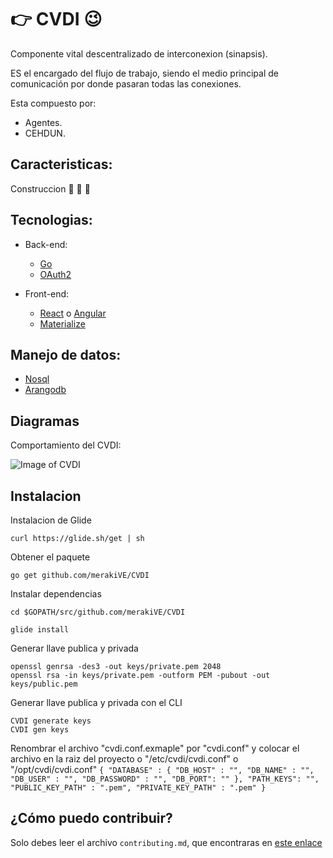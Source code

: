 #  :point_right: CVDI :wink:
Componente vital descentralizado de interconexion (sinapsis). 

ES el encargado del flujo de trabajo, siendo el medio principal de comunicación por donde pasaran todas las conexiones.

Esta compuesto por:

- Agentes.
- CEHDUN.
 
## Caracteristicas:

Construccion   :no_entry_sign: :construction:  :muscle:

## Tecnologias:
 
- Back-end:
  - [Go](https://golang.org/)
  - [OAuth2](https://oauth.net/2/)

- Front-end:
  - [React](https://facebook.github.io/react/) o [Angular](https://angularjs.org/)
  - [Materialize](http://materializecss.com/)

## Manejo de datos:
 
- [Nosql](https://es.wikipedia.org/wiki/NoSQL)
- [Arangodb](https://www.arangodb.com/)

## Diagramas

Comportamiento del CVDI:

![Image of CVDI](https://github.com/merakive/cvdi/blob/master/diagrams/cvdi.png)


## Instalacion

Instalacion de Glide	

	curl https://glide.sh/get | sh

Obtener el paquete

	go get github.com/merakiVE/CVDI

Instalar dependencias

	cd $GOPATH/src/github.com/merakiVE/CVDI

	glide install

Generar llave publica y privada

    openssl genrsa -des3 -out keys/private.pem 2048
    openssl rsa -in keys/private.pem -outform PEM -pubout -out keys/public.pem

Generar llave publica y privada con el CLI

    CVDI generate keys
    CVDI gen keys

Renombrar el archivo "cvdi.conf.exmaple" por "cvdi.conf" y colocar el archivo en la raiz del proyecto o "/etc/cvdi/cvdi.conf" o "/opt/cvdi/cvdi.conf"
    ``{
      "DATABASE" : {
        "DB_HOST" : "",
        "DB_NAME" : "",
        "DB_USER" : "",
        "DB_PASSWORD" : "",
        "DB_PORT": ""
      },
      "PATH_KEYS": "",
      "PUBLIC_KEY_PATH" : ".pem",
      "PRIVATE_KEY_PATH" : ".pem"
    }``


## ¿Cómo puedo contribuir? 
Solo debes leer el archivo `contributing.md`, que encontraras en [este enlace](https://github.com/merakive/cvdi/blob/master/.github/CONTRIBUTING.md)


